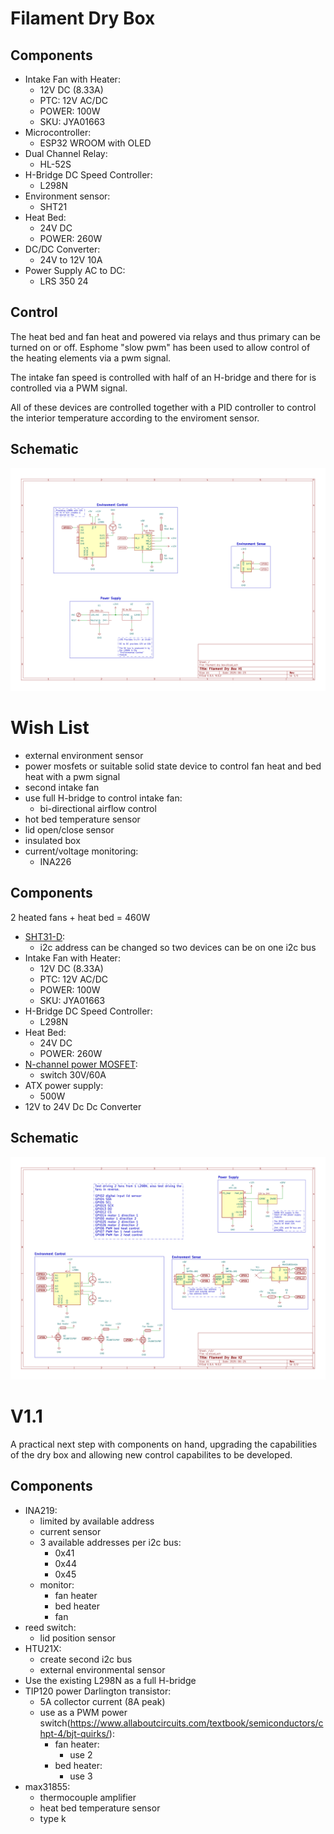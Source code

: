 # Filament Dry Box

## Components

- Intake Fan with Heater:
    - 12V DC (8.33A)
    - PTC: 12V AC/DC
    - POWER: 100W
    - SKU: JYA01663
- Microcontroller:
    - ESP32 WROOM with OLED
- Dual Channel Relay:
    - HL-52S
- H-Bridge DC Speed Controller:
    - L298N
- Environment sensor:
    - SHT21 
- Heat Bed:
    - 24V DC
    - POWER: 260W
- DC/DC Converter:
    - 24V to 12V 10A
- Power Supply AC to DC:
    - LRS 350 24

## Control


The heat bed and fan heat and powered via relays and thus primary can be turned on or off.
Esphome "slow pwm" has been used to allow control of the heating elements via a pwm signal.

The intake fan speed is controlled with half of an H-bridge and there for is controlled via a PWM signal.

All of these devices are controlled together with a PID controller to control the interior temperature according to the enviroment sensor.

## Schematic

<img src="schematic/v1.svg" alt="filament dry box v1 schematic"/>

# Wish List

- external environment sensor
- power mosfets or suitable solid state device to control fan heat and bed heat with a pwm signal
- second intake fan
- use full H-bridge to control intake fan:
    - bi-directional airflow control
- hot bed temperature sensor
- lid open/close sensor
- insulated box
- current/voltage monitoring:
    - INA226

## Components

2 heated fans + heat bed = 460W

- [SHT31-D](https://www.adafruit.com/product/2857):
    - i2c address can be changed so two devices can be on one i2c bus
- Intake Fan with Heater:
    - 12V DC (8.33A)
    - PTC: 12V AC/DC
    - POWER: 100W
    - SKU: JYA01663
- H-Bridge DC Speed Controller:
    - L298N
- Heat Bed:
    - 24V DC
    - POWER: 260W
- [N-channel power MOSFET](https://www.adafruit.com/product/355):
    - switch 30V/60A
- ATX power supply:
    - 500W
- 12V to 24V Dc Dc Converter

## Schematic

<img src="schematic/v2.svg" alt="filament dry box v2 schematic"/>


# V1.1

A practical next step with components on hand, upgrading the capabilities of the dry box and allowing new control capabilites to be developed.

## Components

- INA219:
    - limited by available address
    - current sensor
    - 3 available addresses per i2c bus:
        - 0x41
        - 0x44
        - 0x45
    - monitor:
        - fan heater
        - bed heater
        - fan
- reed switch:
    - lid position sensor
- HTU21X:
    - create second i2c bus
    - external environmental sensor
- Use the existing L298N as a full H-bridge 
- TIP120 power Darlington transistor:
    - 5A collector current (8A peak)
    - use as a PWM power switch(https://www.allaboutcircuits.com/textbook/semiconductors/chpt-4/bjt-quirks/):
        - fan heater:
            - use 2
        - bed heater:
            - use 3
- max31855:
    - thermocouple amplifier
    - heat bed temperature sensor
    - type k
